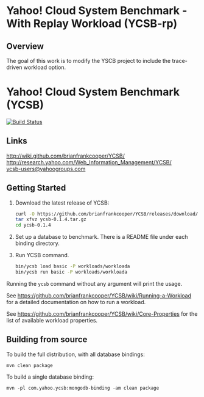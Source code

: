 Yahoo! Cloud System Benchmark - With Replay Workload (YCSB-rp)
==============================================================
Overview
--------
The goal of this work is to modify the YSCB project to include the trace-driven workload option.

Yahoo! Cloud System Benchmark (YCSB)
====================================
[![Build Status](https://travis-ci.org/brianfrankcooper/YCSB.png?branch=master)](https://travis-ci.org/brianfrankcooper/YCSB)

Links
-----
http://wiki.github.com/brianfrankcooper/YCSB/  
http://research.yahoo.com/Web_Information_Management/YCSB/  
ycsb-users@yahoogroups.com  

Getting Started
---------------

1. Download the latest release of YCSB:

    ```sh
    curl -O https://github.com/brianfrankcooper/YCSB/releases/download/0.1.4/ycsb-0.1.4.tar.gz
    tar xfvz ycsb-0.1.4.tar.gz
    cd ycsb-0.1.4
    ```
    
2. Set up a database to benchmark. There is a README file under each binding 
   directory.

3. Run YCSB command. 
    
    ```sh
    bin/ycsb load basic -P workloads/workloada
    bin/ycsb run basic -P workloads/workloada
    ```

  Running the `ycsb` command without any argument will print the usage. 
   
  See https://github.com/brianfrankcooper/YCSB/wiki/Running-a-Workload
  for a detailed documentation on how to run a workload.

  See https://github.com/brianfrankcooper/YCSB/wiki/Core-Properties for 
  the list of available workload properties.

Building from source
--------------------

To build the full distribution, with all database bindings:

    mvn clean package

To build a single database binding:

    mvn -pl com.yahoo.ycsb:mongodb-binding -am clean package
